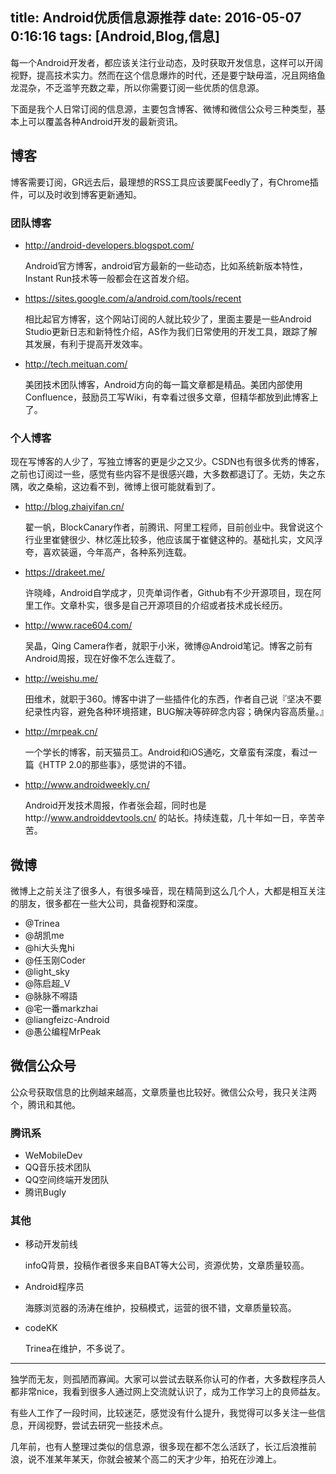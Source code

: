 title: Android优质信息源推荐
date: 2016-05-07 0:16:16
tags: [Android,Blog,信息]
---

每一个Android开发者，都应该关注行业动态，及时获取开发信息，这样可以开阔视野，提高技术实力。然而在这个信息爆炸的时代，还是要宁缺毋滥，况且网络鱼龙混杂，不乏滥竽充数之辈，所以你需要订阅一些优质的信息源。

下面是我个人日常订阅的信息源，主要包含博客、微博和微信公众号三种类型，基本上可以覆盖各种Android开发的最新资讯。

## 博客
博客需要订阅，GR远去后，最理想的RSS工具应该要属Feedly了，有Chrome插件，可以及时收到博客更新通知。

### 团队博客

- http://android-developers.blogspot.com/

	Android官方博客，android官方最新的一些动态，比如系统新版本特性，Instant Run技术等一般都会在这首发介绍。

- https://sites.google.com/a/android.com/tools/recent

	相比起官方博客，这个网站订阅的人就比较少了，里面主要是一些Android Studio更新日志和新特性介绍，AS作为我们日常使用的开发工具，跟踪了解其发展，有利于提高开发效率。

- http://tech.meituan.com/

	美团技术团队博客，Android方向的每一篇文章都是精品。美团内部使用Confluence，鼓励员工写Wiki，有幸看过很多文章，但精华都放到此博客上了。

### 个人博客

现在写博客的人少了，写独立博客的更是少之又少。CSDN也有很多优秀的博客，之前也订阅过一些，感觉有些内容不是很感兴趣，大多数都退订了。无妨，失之东隅，收之桑榆，这边看不到，微博上很可能就看到了。

- http://blog.zhaiyifan.cn/

	翟一帆，BlockCanary作者，前腾讯、阿里工程师，目前创业中。我曾说这个行业里崔健很少、林忆莲比较多，他应该属于崔健这种的。基础扎实，文风浮夸，喜欢装逼，今年高产，各种系列连载。

- https://drakeet.me/

	许晓峰，Android自学成才，贝壳单词作者，Github有不少开源项目，现在阿里工作。文章朴实，很多是自己开源项目的介绍或者技术成长经历。

- http://www.race604.com/

	吴晶，Qing Camera作者，就职于小米，微博@Android笔记。博客之前有Android周报，现在好像不怎么连载了。

- http://weishu.me/

	田维术，就职于360。博客中讲了一些插件化的东西，作者自己说『坚决不要纪录性内容，避免各种环境搭建，BUG解决等碎碎念内容；确保内容高质量。』

- http://mrpeak.cn/

	一个学长的博客，前天猫员工。Android和iOS通吃，文章蛮有深度，看过一篇《HTTP 2.0的那些事》，感觉讲的不错。 

- http://www.androidweekly.cn/

	Android开发技术周报，作者张会超，同时也是http://www.androiddevtools.cn/ 的站长。持续连载，几十年如一日，辛苦辛苦。

## 微博
微博上之前关注了很多人，有很多噪音，现在精简到这么几个人，大都是相互关注的朋友，很多都在一些大公司，具备视野和深度。

- @Trinea
- @胡凯me
- @hi大头鬼hi
- @任玉刚Coder
- @light_sky
- @陈启超_V
- @脉脉不嘚語
- @宅一番markzhai
- @liangfeizc-Android
- @愚公编程MrPeak

## 微信公众号
公众号获取信息的比例越来越高，文章质量也比较好。微信公众号，我只关注两个，腾讯和其他。

### 腾讯系

- WeMobileDev
- QQ音乐技术团队
- QQ空间终端开发团队
- 腾讯Bugly

### 其他

- 移动开发前线

	infoQ背景，投稿作者很多来自BAT等大公司，资源优势，文章质量较高。

- Android程序员

	海豚浏览器的汤涛在维护，投稿模式，运营的很不错，文章质量较高。

- codeKK

	Trinea在维护，不多说了。

---------

独学而无友，则孤陋而寡闻。大家可以尝试去联系你认可的作者，大多数程序员人都非常nice，我看到很多人通过网上交流就认识了，成为工作学习上的良师益友。

有些人工作了一段时间，比较迷茫，感觉没有什么提升，我觉得可以多关注一些信息，开阔视野，尝试去研究一些技术点。

几年前，也有人整理过类似的信息源，很多现在都不怎么活跃了，长江后浪推前浪，说不准某年某天，你就会被某个高二的天才少年，拍死在沙滩上。


